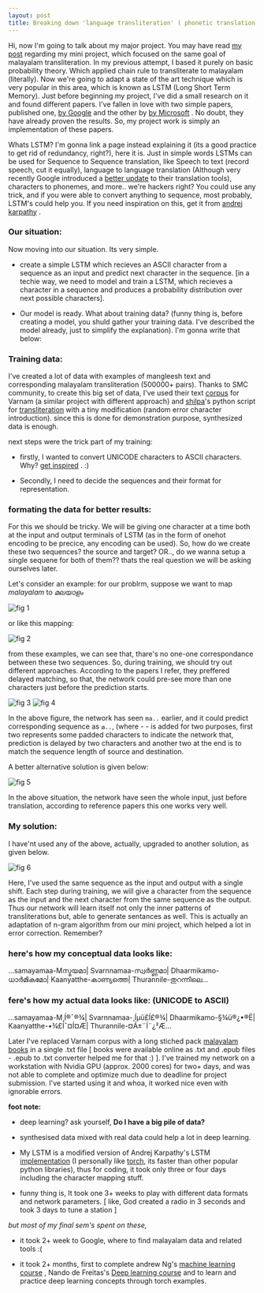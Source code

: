```yaml
---
layout: post
title: Breaking down 'language transliteration' ( phonetic translation ) Project ( LSTM version )
---
```


Hi, now I'm going to talk about my major project. You may have read [my post](http://freakeinstein.github.io/2016/05/30/Breaking-down-language-transliteration-phonetic-translation-Project-version-1/)   regarding my mini project, which focused on the same goal of malayalam transliteration. In my previous attempt, I based it purely on basic probability theory. Which applied chain rule to transliterate to malayalam (literally). Now we're going to adapt a state of the art technique which is very popular in this area, which is known as LSTM (Long Short Term Memory). Just before beginning my project, I've did a small research on it and found different papers. I've fallen in love with two simple papers, published one, [by Google](http://static.googleusercontent.com/media/research.google.com/en//pubs/archive/43264.pdf)  and the other by [ by Microsoft](https://www.microsoft.com/en-us/research/wp-content/uploads/2016/02/rnnlts.pdf) . No doubt, they have already proven the results. So, my project work is simply an implementation of these papers.

Whats LSTM? I'm gonna link a page instead explaining it (its a good practice to get rid of redundancy, right?), here it is. Just in simple words LSTMs can be used for Sequence to Sequence translation, like Speech to text (record speech, cut it equally), language to language translation (Although very recently Google introduced a [better update](https://research.googleblog.com/2016/09/a-neural-network-for-machine.html)  to their translation tools), characters to phonemes, and more.. we're hackers right? You could use any trick, and if you were able to convert anything to sequence, most probably, LSTM's could help you. If you need inspiration on this, get it from [ andrej karpathy](http://karpathy.github.io/2015/05/21/rnn-effectiveness/) . 

### Our situation:
Now moving into our situation. Its very simple.

- create a simple LSTM which recieves an ASCII character from a sequence as an input and predict next character in the sequence. [in a techie way, we need to model and train a LSTM, which recieves a character in a sequence and produces a probability distribution over next possible characters].

- Our model is ready. What about training data? (funny thing is, before creating a model, you shuld gather your training data. I've described the model already, just to simplify the explanation). I'm gonna write that below: 

### Training data:
I've created a lot of data with examples of mangleesh text and corresponding malayalam transliteration (500000+ pairs). Thanks to SMC community, to create this big set of data, I've used their text [corpus](http://download.savannah.gnu.org/releases/varnamproject/words/) for Varnam (a similar project with different approach) and [shilpa](http://libindic.org/)'s python script for [transliteration](https://github.com/libindic/Transliteration) with a tiny modification (random error character introduction). since this is done for demonstration purpose, synthesized data is enough.

next steps were the trick part of my training:

- firstly, I wanted to convert UNICODE characters to ASCII characters. Why? [get inspired](http://freakeinstein.github.io/2016/07/04/Mapping-malayalam-UNICODE-characters-to-8-bits-representation-in-lua-by-preserving-existing-ASCII-characters/) . :)

- Secondly, I need to decide the sequences and their format for representation.

### formating the data for better results:
For this we should be tricky. We will be giving one character at a time both at the input and output terminals of LSTM (as in the form of onehot encoding to be precice, any encoding can be used). So, how do we create these two sequences? the source and target? OR.., do we wanna setup a single sequene for both of them?? thats the real question we will be asking ourselves later.

Let's consider an example:
for our problrm, suppose we want to map *malayalam* to *മലയാളം*

![fig 1](https://cloud.githubusercontent.com/assets/19545678/19220490/cbf5d880-8e4b-11e6-925f-4e2ecbf2c5d2.png) 

or like this mapping:

![fig 2](https://cloud.githubusercontent.com/assets/19545678/19220491/cc14d71c-8e4b-11e6-8ea9-87120d6cb7c9.png) 

from these examples, we can see that, thare's no one-one correspondance between these two sequences. So, during training, we should try out different approaches. According to the papers I refer, they preffered delayed matching, so that, the network  could pre-see more than one characters just before the prediction starts.

![fig 3](https://cloud.githubusercontent.com/assets/19545678/19220492/cc1f3874-8e4b-11e6-9de9-3bc13f224afa.png) 
![fig 4](https://cloud.githubusercontent.com/assets/19545678/19220493/cc21271a-8e4b-11e6-964a-3d68358f46b2.png) 

In the above figure, the network has seen `ma..` earlier, and it could predict corresponding sequence as `മ..`, (where - - is added for two purposes, first two represents some padded characters to indicate the network that, prediction is delayed by two characters and another two at the end is to match the sequence length of source and destination.

A better alternative solution is given below:

![fig 5](https://cloud.githubusercontent.com/assets/19545678/19220494/cc25da9e-8e4b-11e6-8efe-f20adcfe4103.png) 

In the above situation, the network have seen the whole input, just before translation, according to reference papers this one works very well.

### My solution:
I have'nt used any of the above, actually, upgraded to another solution, as given below.

![fig 6](https://cloud.githubusercontent.com/assets/19545678/19220495/cc2bdc3c-8e4b-11e6-815d-be059d9ca3bf.png) 

Here, I've used the same sequence as the input and output with a single shift. Each step during training, we will give a character from the sequence as the input and the next character from the same sequence as the output. Thus our network will learn itself not only the inner patterns of transliterations but, able to generate sentances as well. This is actually an adaptation of n-gram algorithm from our mini project, which helped a lot in error correction. Remember?

### here's how my conceptual data looks like:
...samayamaa-Mസ്മയമാ|
Svarnnamaa-സ്വർണ്ണമാ|
Dhaarmikamo-ധാർമികമോ|
Kaanyatthe-കാണ്യത്തെ|
Thurannile-തുറന്നിലെ...

### fere's how my actual data looks like: (UNICODE to ASCII)
...samayamaa-M¸Í®¯®¾|
Svarnnamaa-¸Íµü£Í£®¾|
Dhaarmikamo-§¾ü®¿•®Ë|
Kaanyatthe-•¾£Í¯¤Í¤Æ|
Thurannile-¤Á±¨Í¨¿²Æ...

Later I've replaced Varnam corpus with a long stiched pack [malayalam books](https://ml.wikisource.org/wiki/%E0%B4%AA%E0%B5%8D%E0%B4%B0%E0%B4%A7%E0%B4%BE%E0%B4%A8_%E0%B4%A4%E0%B4%BE%E0%B5%BE)  in a single .txt file [ books were available online as .txt and .epub files - .epub to .txt converter helped me for that :) ]. I've trained my network on a workstation with Nvidia GPU (approx. 2000 cores) for two+ days, and was not able to complete and optimize much due to deadline for project submission. I've started using it and whoa, it worked nice even with ignorable errors.

**foot note:** 

- deep learning? ask yourself, **Do I have a big pile of data?**

- synthesised data mixed with real data could help a lot in deep learning.

- My LSTM is a modified version of Andrej Karpathy's LSTM [implementation](https://github.com/karpathy/char-rnn)  (I personally like [torch](http://torch.ch/), its faster than other popular python libraries), thus for coding, it took only three or four days including the character mapping stuff.

- funny thing is, It took one 3+ weeks to play with different data formats and network parameters. [ like, God created a radio in 3 seconds and took 3 days to tune a station ]

*but most of my final sem's spent on these,*

- it took 2+ week to Google, where to find malayalam data and related tools :(

- it took 2+ months, first to complete andrew Ng's [machine learning course](https://www.coursera.org/learn/machine-learning) , Nando de Freitas's [Deep learning course](https://www.cs.ox.ac.uk/people/nando.defreitas/machinelearning/)  and to learn and practice deep learning  concepts through torch examples.